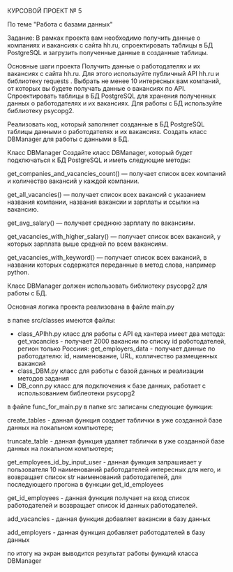 КУРСОВОЙ ПРОЕКТ № 5

По теме "Работа с базами данных"

Задание:
В рамках проекта вам необходимо получить данные о компаниях и вакансиях с сайта hh.ru, 
спроектировать таблицы в БД PostgreSQL и загрузить полученные данные в созданные таблицы.

Основные шаги проекта
Получить данные о работодателях и их вакансиях с сайта hh.ru. Для этого используйте публичный API hh.ru и библиотеку 
requests
.
Выбрать не менее 10 интересных вам компаний, от которых вы будете получать данные о вакансиях по API.
Спроектировать таблицы в БД PostgreSQL для хранения полученных данных о работодателях и их вакансиях.
Для работы с БД используйте библиотеку 
psycopg2.

Реализовать код, который заполняет созданные в БД PostgreSQL таблицы данными о работодателях и их вакансиях.
Создать класс 
DBManager для работы с данными в БД.

Класс DBManager
Создайте класс DBManager, который будет подключаться к БД PostgreSQL и иметь следующие методы:

 get_companies_and_vacancies_count()
 — получает список всех компаний и количество вакансий у каждой компании.
 
get_all_vacancies()
 — получает список всех вакансий с указанием названия компании, названия вакансии и зарплаты и ссылки на вакансию.
 
get_avg_salary()
 — получает среднюю зарплату по вакансиям.
 
get_vacancies_with_higher_salary()
 — получает список всех вакансий, у которых зарплата выше средней по всем вакансиям.
 
get_vacancies_with_keyword()
 — получает список всех вакансий, в названии которых содержатся переданные в метод слова, например python.

Класс DBManager должен использовать библиотеку psycopg2 для работы с БД.

Основная логика проекта реализована в файле main.py

в папке src/classes имеются файлы:
- class_APIhh.py класс для работы с API ед хантера имеет два метода: 
get_vacancies - получает 2000 вакансии по списку id работодателей, регион только Россиия:
get_employers_data - получает данные по работодателю: id, наименование, URL, колличество размещенных вакансий
- class_DBM.py класс для работы с базой данных и реализации методов задания 
- DB_conn.py класс для подключения к базе данных, работает с использованием библеотеки psycopg2

в файле func_for_main.py в папке src записаны следующие функции:

create_tables - данная функция создает таблички в уже созданной базе данных на локальном компьютере;

truncate_table - данная функция удаляет таблички в уже созданной базе данных на локальном компьютере;

get_employees_id_by_input_user - данная функция запрашивает у пользователя 10 наименований работодателей интересных
для него, и возвращает список str наименований работодателей, для последующего прогона в функции get_id_employees

get_id_employees - данная функция получает на вход список работодателей и возвращает список id данных работодателей.

add_vacancies - данная функция добавляет вакансии в базу данных

add_employers - данная функция добавляет работодателей в базу данных

по итогу на экран выводится результат работы функций класса DBManager
